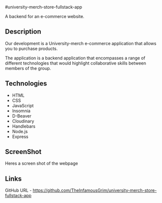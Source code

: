 #university-merch-store-fullstack-app

A backend for an e-commerce website.

## Description

Our development is a University-merch e-commerce application that allows you to purchase products.

The application is a backend application that encompasses a range of different technologies that would highlight collaborative skills between members of the group.

## Technologies

- HTML
- CSS
- JavaScript
- Insomnia
- D-Beaver
- Cloudinary
- Handlebars
- Node.js
- Express

## ScreenShot

Heres a screen shot of the webpage

## Links

GitHub URL - https://github.com/TheInfamousGrim/university-merch-store-fullstack-app
